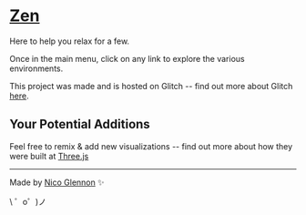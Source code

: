 [Zen](https://zen.glitch.me/)
=================

Here to help you relax for a few.

Once in the main menu, click on any link to explore the various environments.

This project was made and is hosted on Glitch -- find out more about Glitch [here](https://glitch.com/about).


Your Potential Additions
------------
Feel free to remix & add new visualizations -- find out more about how they were built at [Three.js](https://threejs.org/)

---

Made by [Nico Glennon](https://nico.gl/) ✨

\ ゜o゜)ノ
